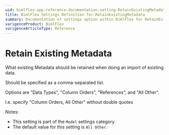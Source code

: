 ```yaml
---
uid: bimlflex-app-reference-documentation-setting-RetainExistingMetadata
title: BimlFlex Settings Definition for RetainExistingMetadata
summary: Documentation of settings option within BimlFlex for RetainExistingMetadata
varigenceProduct: BimlFlex
varigenceArticleType: Reference
---
```


# Retain Existing Metadata

What existing Metadata should be retained when doing an import of existing data.

Should be specified as a comma-separated list.

Options are "Data Types", "Column Orders", "References", and "All Other".

I.e. specify "Column Orders, All Other" without double quotes

Notes:
* This setting is part of the `Model` settings category.
 * The default value for this setting is `All Other`.
